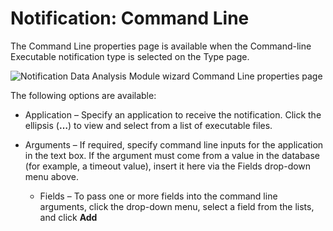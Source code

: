 # Notification: Command Line

The Command Line properties page is available when the Command-line Executable notification type is selected on the Type page.

![Notification Data Analysis Module wizard Command Line properties page](/img/product_docs/accessanalyzer/enterpriseauditor/admin/analysis/notification/commandline.png)

The following options are available:

- Application – Specify an application to receive the notification. Click the ellipsis (__…__) to view and select from a list of executable files.
- Arguments – If required, specify command line inputs for the application in the text box. If the argument must come from a value in the database (for example, a timeout value), insert it here via the Fields drop-down menu above.

  - Fields – To pass one or more fields into the command line arguments, click the drop-down menu, select a field from the lists, and click __Add__
